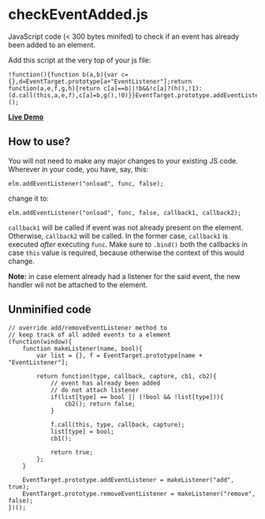 # checkEventAdded.js
JavaScript code (< 300 bytes minifed) to check if an event has already been added to an element.

Add this script at the very top of your js file:

    !function(){function b(a,b){var c={},d=EventTarget.prototype[a+"EventListener"];return function(a,e,f,g,h){return c[a]==b||!b&&!c[a]?(h(),!1):(d.call(this,a,e,f),c[a]=b,g(),!0)}}EventTarget.prototype.addEventListener=b("add",!0),EventTarget.prototype.removeEventListener=b("remove",!1)}();

**[Live Demo](http://jsfiddle.net/y22a2rvh/)**
    
## How to use?

You will not need to make any major changes to your existing JS code. Wherever in your code, you have, say, this:

    elm.addEventListener("onload", func, false);
    
change it to:

    elm.addEventListener("onload", func, false, callback1, callback2);
    
`callback1` will be called if event was not already present on the element. Otherwise, `callback2` will be called. In the former case, `callback1` is executed *after* executing `func`. Make sure to `.bind()` both the callbacks in case `this` value is required, because otherwise the context of this would change.

**Note:** in case element already had a listener for the said event, the new handler wil not be attached to the element.

## Unminified code

    // override add/removeEventListener method to
    // keep track of all added events to a element
    (function(window){
    	function makeListener(name, bool){
    		var list = {}, f = EventTarget.prototype[name + "EventListener"];
    		
    		return function(type, callback, capture, cb1, cb2){
    			// event has already been added
    			// do not attach listener
    			if(list[type] == bool || (!bool && !list[type])){
    				cb2(); return false;
    			}
    
    			f.call(this, type, callback, capture);				
    			list[type] = bool;
    			cb1();
    			
    			return true;
    		};
    	}
    	
    	EventTarget.prototype.addEventListener = makeListener("add", true);
    	EventTarget.prototype.removeEventListener = makeListener("remove", false);
    })();
